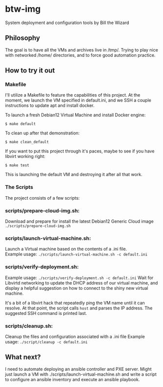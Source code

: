 # btw-img
System deployment and configuration tools by Bill the Wizard

## Philosophy
The goal is to have all the VMs and archives live in /tmp/.
Trying to play nice with networked /home/ directories, and 
to force good automation practice.

## How to try it out
### Makefile
I'll utilize a Makefile to feature the capabilities of this project.
At the moment, we launch the VM specified in default.ini, and we
SSH a couple instructions to update apt and install docker.

To launch a fresh Debian12 Virtual Machine and install Docker engine:
```
$ make default
```

To clean up after that demonstration:
```
$ make clean_default
```

If you want to put this project through it's paces, maybe to
see if you have libvirt working right:
```
$ make test
```
This is launching the default VM and destroying it after all that work.

### The Scripts
The project consists of a few scripts:
### scripts/prepare-cloud-img.sh: 
Download and prepare for install the latest Debian12 Generic Cloud image
`./scripts/prepare-cloud-img.sh`

### scripts/launch-virtual-machine.sh: 
Launch a Virtual machine based on the contents of a .ini file.  
Example usage:
`./scripts/launch-virtual-machine.sh -c default.ini`

### scripts/verify-deployment.sh:
Example usage:
`./scripts/verify-deployment.sh -c default.ini`
Wait for Libvirtd networking to update the DHCP address of our virtual machine,
and display a helpful suggestion on how to connect to the shiny new virtual machine.

It's a bit of a libvirt hack that repeatedly ping the VM name until it
can resolve. At that point, the script calls `host` and parses the IP address.
The suggested SSH command is printed last.

### scripts/cleanup.sh: 
Cleanup the files and configuration associated with a .ini file
Example usage:
`./script/cleanup -c default.ini`

## What next?
I need to automate deploying an ansible controller and PXE server.
Might just launch a VM with ./scripts/launch-virtual-machine.sh
and write a script to configure an ansible inventory and execute an
ansible playbook.
